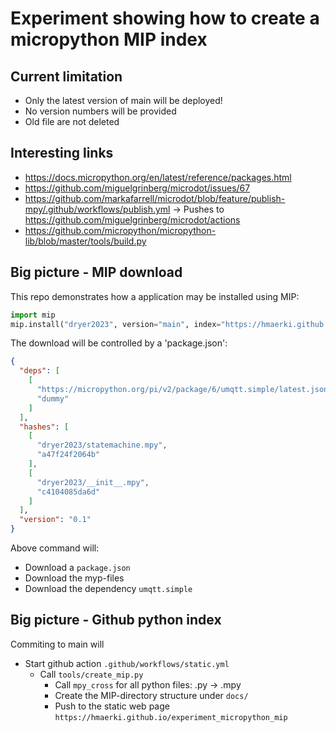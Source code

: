 # Experiment showing how to create a micropython MIP index

## Current limitation

* Only the latest version of main will be deployed!
* No version numbers will be provided
* Old file are not deleted

## Interesting links

 * https://docs.micropython.org/en/latest/reference/packages.html
 * https://github.com/miguelgrinberg/microdot/issues/67
 * https://github.com/markafarrell/microdot/blob/feature/publish-mpy/.github/workflows/publish.yml -> Pushes to https://github.com/miguelgrinberg/microdot/actions
  * https://github.com/micropython/micropython-lib/blob/master/tools/build.py


## Big picture - MIP download

This repo demonstrates how a application may be installed using MIP:

```python
import mip
mip.install("dryer2023", version="main", index="https://hmaerki.github.io/experiment_micropython_mip")
```

The download will be controlled by a 'package.json':
```json
{
  "deps": [
    [
      "https://micropython.org/pi/v2/package/6/umqtt.simple/latest.json",
      "dummy"
    ]
  ],
  "hashes": [
    [
      "dryer2023/statemachine.mpy",
      "a47f24f2064b"
    ],
    [
      "dryer2023/__init__.mpy",
      "c4104085da6d"
    ]
  ],
  "version": "0.1"
}
```

Above command will:
 * Download a `package.json`
 * Download the myp-files
 * Download the dependency `umqtt.simple`


## Big picture - Github python index

Commiting to main will

* Start github action `.github/workflows/static.yml`
  * Call `tools/create_mip.py`
    * Call `mpy_cross` for all python files: .py -> .mpy
    * Create the MIP-directory structure under `docs/`
    * Push to the static web page `https://hmaerki.github.io/experiment_micropython_mip`
